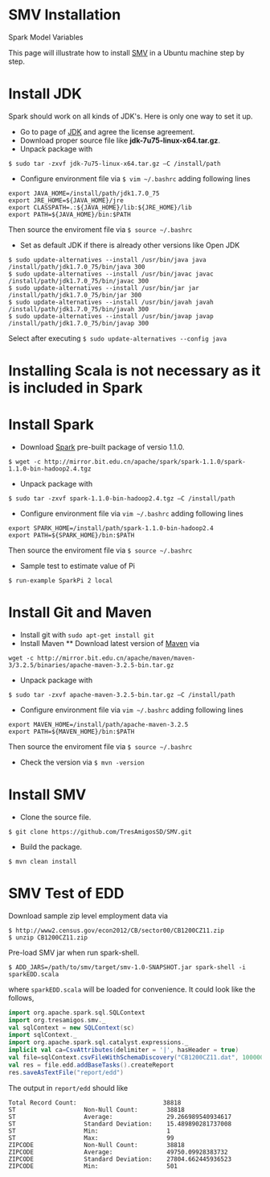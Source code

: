 SMV Installation
===

Spark Model Variables

This page will illustrate how to install [SMV](https://github.com/TresAmigosSD/SMV) in 
a Ubuntu machine step by step.

Install JDK
===========
Spark should work on all kinds of JDK's. Here is only one way to set it up.

* Go to page of [JDK](http://www.oracle.com/technetwork/java/javase/downloads/jdk7-downloads-1880260.html) and agree the license agreement.
* Download proper source file like **jdk-7u75-linux-x64.tar.gz**.
* Unpack package with 
```shell
$ sudo tar -zxvf jdk-7u75-linux-x64.tar.gz –C /install/path
```
* Configure environment file via ```$ vim ~/.bashrc``` adding following lines
```shell
export JAVA_HOME=/install/path/jdk1.7.0_75
export JRE_HOME=${JAVA_HOME}/jre
export CLASSPATH=.:${JAVA_HOME}/lib:${JRE_HOME}/lib
export PATH=${JAVA_HOME}/bin:$PATH
```
Then source the enviroment file via ```$ source ~/.bashrc```
* Set as default JDK if there is already other versions like Open JDK
```shell
$ sudo update-alternatives --install /usr/bin/java java /install/path/jdk1.7.0_75/bin/java 300
$ sudo update-alternatives --install /usr/bin/javac javac /install/path/jdk1.7.0_75/bin/javac 300
$ sudo update-alternatives --install /usr/bin/jar jar /install/path/jdk1.7.0_75/bin/jar 300 
$ sudo update-alternatives --install /usr/bin/javah javah /install/path/jdk1.7.0_75/bin/javah 300 
$ sudo update-alternatives --install /usr/bin/javap javap /install/path/jdk1.7.0_75/bin/javap 300
```
Select after executing ```$ sudo update-alternatives --config java```

Installing Scala is not necessary as it is included in Spark 
========

Install Spark
=======

* Download [Spark](http://mirror.bit.edu.cn/apache/spark/spark-1.1.0/spark-1.1.0-bin-hadoop2.4.tgz) pre-built package of versio 1.1.0.
```shell
$ wget -c http://mirror.bit.edu.cn/apache/spark/spark-1.1.0/spark-1.1.0-bin-hadoop2.4.tgz
```
* Unpack package with 
```shell
$ sudo tar -zxvf spark-1.1.0-bin-hadoop2.4.tgz –C /install/path
```
* Configure environment file via ```vim ~/.bashrc``` adding following lines
```shell
export SPARK_HOME=/install/path/spark-1.1.0-bin-hadoop2.4
export PATH=${SPARK_HOME}/bin:$PATH
```
Then source the enviroment file via ```$ source ~/.bashrc```
* Sample test to estimate value of Pi
```shell
$ run-example SparkPi 2 local
```

Install Git and Maven
=======
* Install git with ```sudo apt-get install git```
* Install Maven
** Download latest version of [Maven](http://maven.apache.org/) via
```shell
wget -c http://mirror.bit.edu.cn/apache/maven/maven-3/3.2.5/binaries/apache-maven-3.2.5-bin.tar.gz
```
* Unpack package with 
```shell
$ sudo tar -zxvf apache-maven-3.2.5-bin.tar.gz –C /install/path
```
* Configure environment file via ```vim ~/.bashrc``` adding following lines
```shell
export MAVEN_HOME=/install/path/apache-maven-3.2.5
export PATH=${MAVEN_HOME}/bin:$PATH
```
Then source the enviroment file via ```$ source ~/.bashrc```
* Check the version via ```$ mvn -version```

Install SMV
=======
* Clone the source file.
```shell
$ git clone https://github.com/TresAmigosSD/SMV.git
```
* Build the package.
```shell
$ mvn clean install
```

SMV Test of EDD
=======
Download sample zip level employment data via
```shell
$ http://www2.census.gov/econ2012/CB/sector00/CB1200CZ11.zip 
$ unzip CB1200CZ11.zip
```

Pre-load SMV jar when run spark-shell. 

```shell
$ ADD_JARS=/path/to/smv/target/smv-1.0-SNAPSHOT.jar spark-shell -i sparkEDD.scala
```
where `sparkEDD.scala` will be loaded for convenience. It could look like the follows,

```scala
import org.apache.spark.sql.SQLContext
import org.tresamigos.smv._
val sqlContext = new SQLContext(sc)
import sqlContext._
import org.apache.spark.sql.catalyst.expressions._
implicit val ca=CsvAttributes(delimiter = '|', hasHeader = true)
val file=sqlContext.csvFileWithSchemaDiscovery("CB1200CZ11.dat", 100000)
val res = file.edd.addBaseTasks().createReport
res.saveAsTextFile("report/edd")
```
The output in `report/edd` should like
```
Total Record Count:                        38818
ST                   Non-Null Count:        38818
ST                   Average:               29.266989540934617
ST                   Standard Deviation:    15.489890281737008
ST                   Min:                   1
ST                   Max:                   99
ZIPCODE              Non-Null Count:        38818
ZIPCODE              Average:               49750.09928383732
ZIPCODE              Standard Deviation:    27804.662445936523
ZIPCODE              Min:                   501
```